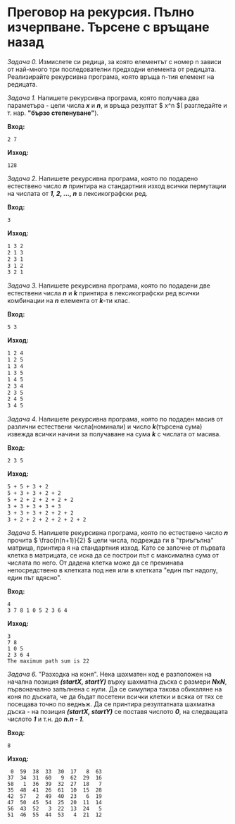 # Преговор на рекурсия. Пълно изчерпване. Търсене с връщане назад

*Задача 0.* Измислете си редица, за която елементът с номер n зависи от най-много три последователни предходни елемента от редицата. Реализирайте рекурсивна програма, която връща n-тия елемент на редицата.

*Задача 1.* Напишете рекурсивна програма, която получава два параметъра - цели числа ***х*** и ***n***, и връща резултат $ x^n $( разгледайте и т. нар. **"бързо степенуване"**).

**Вход:**
```
2 7
```

**Изход:**
```
128
```

*Задача 2.* Напишете рекурсивна програма, която по подадено естествено число ***n*** принтира на стандартния изход всички пермутации на числата от ***1, 2, ..., n*** в лексикографски ред.

**Вход:**
```
3
```

**Изход:**
```1 2 3  
1 3 2  
2 1 3  
2 3 1  
3 1 2
3 2 1
```
*Задача 3.* Напишете рекурсивна програма, която по подадени две естествени числа ***n*** и ***k*** принтира в лексикографски ред всички комбинации на ***n*** елемента от ***k***-ти клас.

**Вход:**
```
5 3  
```
**Изход:**  
```1 2 3  
1 2 4  
1 2 5  
1 3 4  
1 3 5  
1 4 5  
2 3 4  
2 3 5  
2 4 5  
3 4 5  
```


*Задача 4.* Напишете рекурсивна програма, която по подаден масив от различни естествени числа(номинали) и число ***k***(търсена сума) извежда всички начини за получаване на сума ***k*** с числата от масива.

**Вход:**  
```15 3  
2 3 5
```
**Изход:**  
```5 + 5 + 5  
5 + 5 + 3 + 2  
5 + 3 + 3 + 2 + 2  
5 + 2 + 2 + 2 + 2 + 2  
3 + 3 + 3 + 3 + 3  
3 + 3 + 3 + 2 + 2 + 2  
3 + 2 + 2 + 2 + 2 + 2 + 2  
```
*Задача 5.* Напишете рекурсивна програма, която по естествено число ***n*** прочита $ \frac{n(n+1)}{2} $ цели числа, подрежда ги в "триъгълна" матрица, принтира я на стандартния изход. Като се започне от първата клетка в матрицата, се иска да се построи път с максимална сума от числата по него. От дадена клетка може да се преминава непосредствено в клетката под нея или в клетката "един път надолу, един път вдясно".

**Вход:**  
```
4  
3 7 8 1 0 5 2 3 6 4
```
**Изход:**  
```Triangular matrix:
3  
7 8  
1 0 5  
2 3 6 4  
The maximum path sum is 22  
```
*Задача 6.* "Разходка на коня". Нека шахматен код е разположен на начална позиция ***(startX, startY)*** върху шахматна дъска с размери ***NxN***, първоначално запълнена с нули. Да се симулира такова обикаляне на коня по дъската, че да бъдат посетени всички клетки и всяка от тях се посещава точно по веднъж. Да се принтира резултатната шахматна дъска - на позиция ***(startX, startY)*** се поставя числото ***0***, на следващата числото ***1*** и т.н. до ***n.n - 1***.

**Вход:**  
```
8
```

**Изход:**  
```
 0  59  38  33  30  17   8  63
37  34  31  60   9  62  29  16
58   1  36  39  32  27  18   7
35  48  41  26  61  10  15  28
42  57   2  49  40  23   6  19
47  50  45  54  25  20  11  14
56  43  52   3  22  13  24   5
51  46  55  44  53   4  21  12
```
